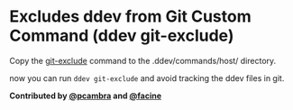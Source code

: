 # Excludes ddev from Git Custom Command (ddev git-exclude)

Copy the [git-exclude](./git-exclude) command to the .ddev/commands/host/ directory.

now you can run `ddev git-exclude` and avoid tracking the ddev files in git.

**Contributed by [@pcambra](https://github.com/pcambra) and [@facine](https://github.com/facine)**
